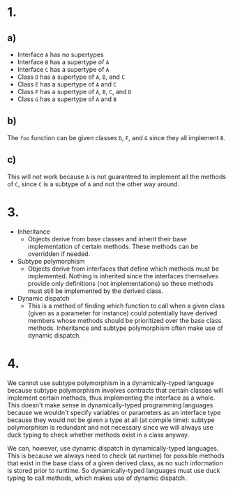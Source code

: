 # 1.

## a)

- Interface `A` has no supertypes
- Interface `B` has a supertype of `A`
- Interface `C` has a supertype of `A`
- Class `D` has a supertype of `A`, `B`, and `C`
- Class `E` has a supertype of `A` and `C`
- Class `F` has a supertype of `A`, `B`, `C`, and `D`
- Class `G` has a supertype of `A` and `B`

## b)

The `foo` function can be given classes `D`, `F`, and `G` since they all
implement `B`.

## c)

This will not work because `A` is not guaranteed to implement all the methods of
`C`, since `C` is a subtype of `A` and not the other way around.

# 3.

- Inheritance
  - Objects derive from base classes and inherit their base implementation of
    certain methods. These methods can be overridden if needed.
- Subtype polymorphism
  - Objects derive from interfaces that define which methods must be
    implemented. Nothing is inherited since the interfaces themselves provide
    only definitions (not implementations) so these methods must still be
    implemented by the derived class.
- Dynamic dispatch
  - This is a method of finding which function to call when a given class (given
    as a parameter for instance) could potentially have derived members whose
    methods should be prioritized over the base class methods. Inheritance and
    subtype polymorphism often make use of dynamic dispatch.

# 4.

We cannot use subtype polymorphism in a dynamically-typed language because
subtype polymorphism involves contracts that certain classes will implement
certain methods, thus implementing the interface as a whole. This doesn't make
sense in dynamically-typed programming languages because we wouldn't specify
variables or parameters as an interface type because they would not be given a
type at all (at compile time): subtype polymorphism is redundant and not
necessary since we will always use duck typing to check whether methods exist in
a class anyway.

We can, however, use dynamic dispatch in dynamically-typed languages. This is
because we always need to check (at runtime) for possible methods that exist in
the base class of a given derived class, as no such information is stored prior
to runtime. So dynamically-typed languages must use duck typing to call methods,
which makes use of dynamic dispatch.
